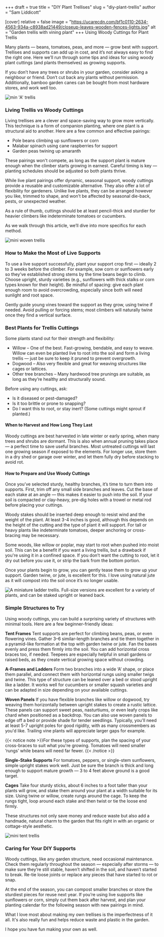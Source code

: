 +++
draft = true
title = "DIY Plant Trellises"
slug = "diy-plant-trellis"
author = "Sam Liddicott"

[cover]
relative = false
image = "https://ucarecdn.com/bf1c0110-2634-4563-934a-c8938ad21449/closeup-leaves-wooden-fences-lights.jpg"
alt = "Garden trellis with vining plant"
+++
Using Woody Cuttings for Plant Trellis

Many plants — beans, tomatoes, peas, and more — grow best with support. Trellises and supports can add up in cost, and it’s not always easy to find the right one. Here we’ll run through some tips and ideas for using woody plant cuttings (and plants themselves) as growing supports.

If you don’t have any trees or shrubs in your garden, consider asking a neighbour or friend. Don’t cut back any plants without permission. Additionally, bamboo garden canes can be bought from most hardware stores, and work well too.

![min 'A' trellis](https://ucarecdn.com/5843217b-8b93-4c58-91ec-e25952644763/PXL_20250510_233050355.RAW-01.COVER.jpg "A miniature 'A' trellis. This can be leant against a wall, or staked into the ground.")

### Living Trellis vs Woody Cuttings

Living trellises are a clever and space-saving way to grow more vertically. This technique is a form of companion planting, where one plant is a structural aid to another. Here are a few common and effective pairings:

* Pole beans climbing up sunflowers or corn
* Malabar spinach using cane raspberries for support
* Garden peas twining up amaranth

These pairings won't compete, as long as the support plant is mature enough when the climber starts growing in earnest. Careful timing is key — planting schedules should be adjusted so both plants thrive.

While live plant pairings offer dynamic, seasonal support, woody cuttings provide a reusable and customizable alternative. They also offer a lot of flexibility for gardeners. Unlike live plants, they can be arranged however you like, trimmed to shape, and won’t be affected by seasonal die-back, pests, or unexpected weather.

As a rule of thumb, cuttings should be at least pencil-thick and sturdier for heavier climbers like indeterminate tomatoes or cucumbers.

As we walk through this article, we’ll dive into more specifics for each method.

![mini woven trellis](https://ucarecdn.com/79ec764a-d77f-4605-ab57-9f8cd107ebf3/PXL_20250510_223031496.RAW-01.COVER.jpg "A miniature example of a woven trellis. An actual one would have more cross members; my bamboo skewers kept 'pinging' out.")

### How to Make the Most of Live Supports

To use a live support successfully, plant your support crop first — ideally 2 to 3 weeks before the climber. For example, sow corn or sunflowers early so they’ve established strong stems by the time beans begin to climb. Choose upright, sturdy varieties (e.g., sunflowers with thick stalks or corn types known for their height). Be mindful of spacing: give each plant enough room to avoid overcrowding, especially since both will need sunlight and root space.

Gently guide young vines toward the support as they grow, using twine if needed. Avoid pulling or forcing stems; most climbers will naturally twine once they find a vertical surface.

### Best Plants for Trellis Cuttings

Some plants stand out for their strength and flexibility:

* Willow – One of the best. Fast-growing, bendable, and easy to weave. Willow can even be planted live to root into the soil and form a living trellis — just be sure to keep it pruned to prevent overgrowth.
* Dogwood – Also very flexible and great for weaving structures like cages or lattices.
* Other tree branches – Many hardwood tree prunings are suitable, as long as they’re healthy and structurally sound.

Before using any cuttings, ask:

* Is it diseased or pest-damaged?
* Is it too brittle or prone to snapping?
* Do I want this to root, or stay inert? (Some cuttings might sprout if planted.)

#### When to Harvest and How Long They Last

Woody cuttings are best harvested in late winter or early spring, when many trees and shrubs are dormant. This is also when annual pruning takes place — a perfect time to save useful branches. Most untreated cuttings will last one growing season if exposed to the elements. For longer use, store them in a dry shed or garage over winter, and let them fully dry before stacking to avoid rot.

#### How to Prepare and Use Woody Cuttings

Once you’ve selected sturdy, healthy branches, it’s time to turn them into supports. First, trim off any small side branches and leaves. Cut the base of each stake at an angle — this makes it easier to push into the soil. If your soil is compacted or clay-heavy, pre-dig holes with a trowel or metal rod before placing your cuttings.

Woody stakes should be inserted deep enough to resist wind and the weight of the plant. At least 3-4 inches is good, although this depends on the height of the cutting and the type of plant it will support. For tall or heavy plants like indeterminate tomatoes, deeper anchoring or cross-bracing may be necessary.

Some woods, like willow or poplar, may start to root when pushed into moist soil. This can be a benefit if you want a living trellis, but a drawback if you're using it in a confined space. If you don’t want the cutting to root, let it dry out before you use it, or strip the bark from the bottom portion.

Once your plants begin to grow, you can gently tease them to grow up your support. Garden twine, or jute, is excellent for this. I love using natural jute as it will compost into the soil once it’s no longer usable.

![](https://ucarecdn.com/12b04e8f-f516-4459-ad59-82e3cd1ad35b/PXL_20250510_233034837.RAW-01.COVER.jpg "A miniature ladder trellis. Full-size versions are excellent for a variety of plants, and can be staked upright or leaned back.")

### Simple Structures to Try

Using woody cuttings, you can build a surprising variety of structures with minimal tools. Here are a few beginner-friendly ideas:

**Tent Frames**
Tent supports are perfect for climbing beans, peas, or even flowering vines. Gather 3–6 similar-length branches and tie them together in a pyramid-like formation at the top with garden twine or jute. Fan the bases evenly and press them firmly into the soil. You can add horizontal cross braces too, if needed. Teepees are especially helpful in small gardens or raised beds, as they create vertical growing space without crowding.

**A-Frames and Ladders**
Form two branches into a wide ‘A’ shape, or place them parallel, and connect them with horizontal rungs using smaller twigs and twine. This type of structure can be leaned over a bed or stood upright like a ladder. It works well for cucumbers or smaller squash varieties and can be adapted in size depending on your available cuttings. 

**Woven Panels**
If you have flexible branches like willow or dogwood, try weaving them horizontally between upright stakes to create a rustic lattice. These panels can support sweet peas, nasturtiums, or even leafy crops like chard when positioned as a backdrop. You can also use woven panels to edge off a bed or provide shade for tender seedlings. Typically, you'll need at least 5-7 upright poles for good rigidity, with as many crossmembers as you'd like. Trailing vine plants will appreciate larger gaps for example.

{{< notice note >}}For these types of supports, plan the spacing of your cross-braces to suit what you're growing. Tomatoes will need smaller ‘rungs’ while beans will need far fewer. {{< /notice >}}

**Single-Stake Supports**
For tomatoes, peppers, or single-stem sunflowers, simple upright stakes work well. Just be sure the branch is thick and long enough to support mature growth — 3 to 4 feet above ground is a good target.

**Cages**
Take four sturdy sticks, about 6 inches to a foot taller than your plants will grow, and stake them around your plant at a width suitable for its size. Using twine or willow, create rungs around the cage. To keep the rungs tight, loop around each stake and then twist or tie the loose end firmly.

These structures not only save money and reduce waste but also add a handmade, natural charm to the garden that fits right in with an organic or cottage-style aesthetic. 

![mini tent trellis](https://ucarecdn.com/01649ff7-75af-4a6e-b2d6-edad804a7e6c/PXL_20250510_233019103.RAW-01.COVER.jpg "A miniature example of a tent trellis. A full-size version would be excellent for pole beans. You can use the shaded area created underneath for some leafy greens or herbs.")

### Caring for Your DIY Supports

Woody cuttings, like any garden structure, need occasional maintenance. Check them regularly throughout the season — especially after storms — to make sure they’re still stable, haven’t shifted in the soil, and haven’t started to break. Re-tie loose joints or replace any pieces that have started to rot or snap.

At the end of the season, you can compost smaller branches or store the sturdiest pieces for reuse next year. If you’re using live supports like sunflowers or corn, simply cut them back after harvest, and plan your planting calendar for the following season with new pairings in mind.

What I love most about making my own trellises is the imperfectness of it all. It's also really fun and helps reduce waste and plastic in the garden.

 I hope you have fun making your own as well.
